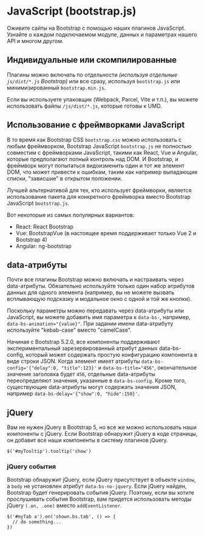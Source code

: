 # JavaScript (bootstrap.js)
Оживите сайты на Bootstrap с помощью наших плагинов JavaScript. Узнайте о каждом подключаемом модуле, данных и параметрах нашего API и многом другом.

## Индивидуальные или скомпилированные
Плагины можно включать по отдельности *(используя отдельные `js/dist/*.js` Bootstrap)* или все сразу, используя `bootstrap.js` или минимизированный `bootstrap.min.js`.

Если вы используете упаковщик (Webpack, Parcel, Vite и т.п.), вы можете использовать файлы `/js/dist/*.js`, которые готовы к UMD.

## Использование с фреймворками JavaScript
В то время как Bootstrap CSS `bootstrap.css` можно использовать с любым фреймворком, Bootstrap JavaScript `bootstrap.js` не полностью совместим с фреймворками JavaScript, такими как React, Vue и Angular, которые предполагают полный контроль над DOM. И Bootstrap, и фреймворк могут попытаться видоизменить один и тот же элемент DOM, что может привести к ошибкам, таким как например выпадающие списки, "зависшие" в открытом положении.

Лучшей альтернативой для тех, кто использует фреймворки, является использование пакета для конкретного фреймворка вместо Bootstrap JavaScript `bootstrap.js`.

Вот некоторые из самых популярных вариантов:
- React: React Bootstrap
- Vue: BootstrapVue (в настоящее время поддерживает только Vue 2 и Bootstrap 4)
- Angular: ng-bootstrap

## data-атрибуты
Почти все плагины Bootstrap можно включать и настраивать через data-атрибуты. Обязательно используйте только один набор атрибутов данных для одного элемента (например, вы не можете вызвать всплывающую подсказку и модальное окно с одной и той же кнопки).

Поскольку параметры можно передавать через data-атрибуты или JavaScript, вы можете добавить имя параметра к `data-bs-`, например, `data-bs-animation="{value}"`. При задании имени data-атрибуту используйте "kebab-case" вместо "camelCase".

Начиная с Bootstrap 5.2.0, все компоненты поддерживают экспериментальный зарезервированный атрибут данных data-bs-config, который может содержать простую конфигурацию компонента в виде строки JSON. Когда элемент имеет атрибуты `data-bs-config='{"delay":0, "title":123}'` и `data-bs-title="456"`, окончательное значение заголовка будет `456`, отдельные data-атрибуты переопределяют значения, указанные в `data-bs-config`. Кроме того, существующие data-атрибуты могут содержать значения JSON, например `data-bs-delay='{"show":0, "hide":150}'`.

## jQuery
Вам не нужен jQuery в Bootstrap 5, но все же можно использовать наши компоненты с jQuery. Если Bootstrap обнаружит jQuery в коде страницы, он добавит все наши компоненты в систему плагинов jQuery.

    $('#myTooltip').tooltip('show')

### jQuery события
Bootstrap обнаружит jQuery, если jQuery присутствует в объекте `window`, а `body` не установлен атрибут `data-bs-no-jquery`. Если jQuery найден, Bootstrap будет генерировать события jQuery. Поэтому, если вы хотите прослушивать события Bootstrap, вам придется использовать методы jQuery `(.on, .one)` вместо `addEventListener`.

    $('#myTab a').on('shown.bs.tab', () => {
      // do something...
    })
